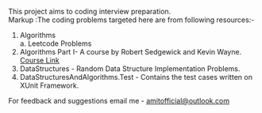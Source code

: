 This project aims to coding interview preparation.<br />
 Markup :The coding problems targeted here are from following resources:-<br />
  1. Algorithms<br />
    a. Leetcode Problems<br />
  2. Algorithms Part I- A course by  Robert Sedgewick and Kevin Wayne. [Course Link](https://www.coursera.org/learn/algorithms-part1 "Course Link")<br />
  3. DataStructures - Random Data Structure Implementation Problems.<br />
  4. DataStructuresAndAlgorithms.Test - Contains the test cases written on XUnit Framework.<br />
  
For feedback and suggestions email me - amitofficial@outlook.com
